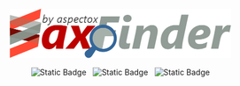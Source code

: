 <p align="center"><img src="axFinder-800.png" width="400" alt="axFinder Logo"></p>
<p align="center">
	<img alt="Static Badge" src="https://img.shields.io/badge/Status-In_Production-red?style=flat&labelColor=%23000000">&nbsp;&nbsp;
	<img alt="Static Badge" src="https://img.shields.io/badge/Vanilla-Js-black?logo=standardjs&logoColor=white&labelColor=%23F3DF49">&nbsp;&nbsp;
	<img alt="Static Badge" src="https://img.shields.io/badge/Tailwind_CSS-black?logo=tailwindcss&logoColor=white&labelColor=%2306B6D4">
</p>